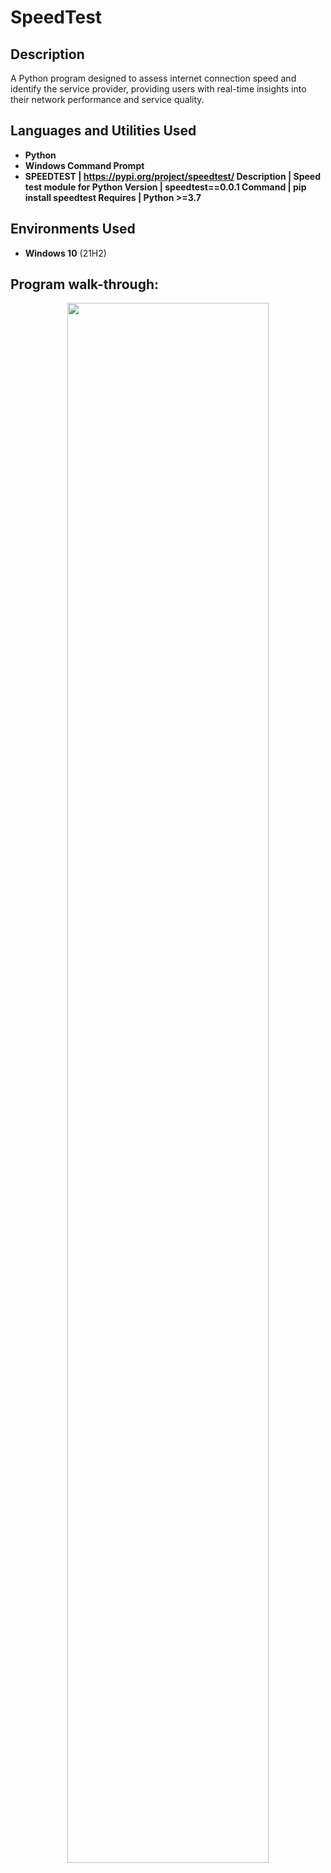 # SpeedTest


<h2>Description</h2>
A Python program designed to assess internet connection speed and identify the service provider, providing users with real-time insights into their network performance and service quality.
<br />


<h2>Languages and Utilities Used</h2>

- <b>Python</b> 
- <b>Windows Command Prompt</b>
- <b> SPEEDTEST | https://pypi.org/project/speedtest/
Description | Speed test module for Python
Version | speedtest==0.0.1
Command | pip install speedtest
Requires | Python >=3.7</b>

<h2>Environments Used </h2>

- <b>Windows 10</b> (21H2)

<h2>Program walk-through:</h2>

<p align="center">
<img src="(https://imgur.com/a/Tt3vXZD)" height="80%" width="80%" />


<!--
 ```diff
- text in red
+ text in green
! text in orange
# text in gray
@@ text in purple (and bold)@@
```
--!>
